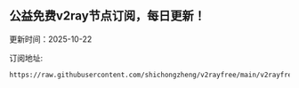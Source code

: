 ## 公益免费v2ray节点订阅，每日更新！
更新时间：2025-10-22

订阅地址:
```
https://raw.githubusercontent.com/shichongzheng/v2rayfree/main/v2rayfree
```
